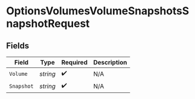 # OptionsVolumesVolumeSnapshotsSnapshotRequest


## Fields

| Field              | Type               | Required           | Description        |
| ------------------ | ------------------ | ------------------ | ------------------ |
| `Volume`           | *string*           | :heavy_check_mark: | N/A                |
| `Snapshot`         | *string*           | :heavy_check_mark: | N/A                |